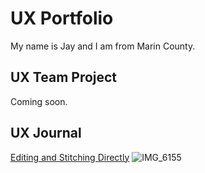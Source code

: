 # UX Portfolio

My name is Jay and I am from Marin County.

## UX Team Project

Coming soon.

## UX Journal

[Editing and Stitching Directly](j01/)
![IMG_6155](https://github.com/UsabilityEngineering/ux-portfolio-Jpham2525/assets/142946145/c18f12ad-13f9-401c-9f4f-ce30a1720b4a)
